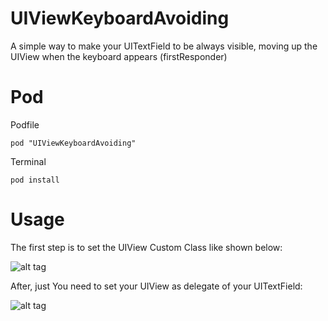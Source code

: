 # UIViewKeyboardAvoiding
A simple way to make your UITextField to be always visible, moving up the UIView when the keyboard appears (firstResponder)

# Pod

Podfile
```
pod "UIViewKeyboardAvoiding"
```

Terminal
```
pod install
```

# Usage
The first step is to set the UIView Custom Class like shown below:

![alt tag](https://cloud.githubusercontent.com/assets/14286416/11843048/7b13cbcc-a3ee-11e5-88ef-8c35da02e6a9.png)

After, just You need to set your UIView as delegate of your UITextField:

![alt tag](https://cloud.githubusercontent.com/assets/14286416/11843049/7b162f7a-a3ee-11e5-9ef8-13a4414c245d.png)
